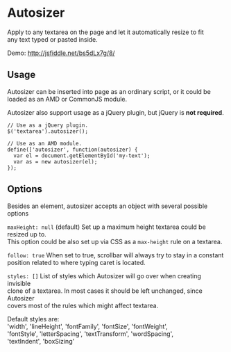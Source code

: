 # Autosizer

Apply to any textarea on the page and let it automatically resize to fit  
any text typed or pasted inside.

Demo: <http://jsfiddle.net/bs5dLx7g/8/>

## Usage

Autosizer can be inserted into page as an ordinary script, or it could be  
loaded as an AMD or CommonJS module.

Autosizer also support usage as a jQuery plugin, but jQuery is **not required**.

````
// Use as a jQuery plugin.
$('textarea').autosizer();

// Use as an AMD module.
define(['autosizer', function(autosizer) {
  var el = document.getElementById('my-text');
  var as = new autosizer(el);
});
````

## Options

Besides an element, autosizer accepts an object with several possible options  

`maxHeight: null` (default) Set up a maximum height textarea could be resized up to.  
This option could be also set up via CSS as a `max-height` rule on a textarea.

`follow: true` When set to true, scrollbar will always try to stay in a constant  
position related to where typing caret is located.

`styles: []` List of styles which Autosizer will go over when creating invisible  
clone of a textarea. In most cases it should be left unchanged, since Autosizer  
covers most of the rules which might affect textarea.

Default styles are:  
'width', 'lineHeight', 'fontFamily', 'fontSize', 'fontWeight',  
'fontStyle', 'letterSpacing', 'textTransform', 'wordSpacing',  
'textIndent', 'boxSizing'
